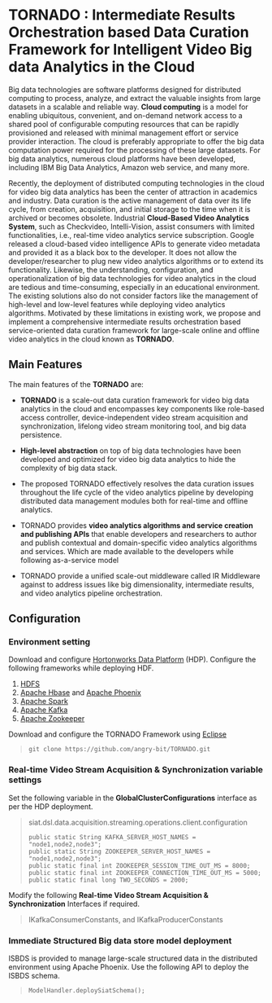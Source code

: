 # **TORNADO** : Intermediate Results Orchestration based Data Curation Framework for Intelligent Video Big data Analytics in the Cloud

Big data technologies are software platforms designed for distributed computing to process, analyze, and extract the valuable insights from large datasets in a scalable and reliable way. **Cloud computing** is a model for enabling ubiquitous, convenient, and on-demand network access to a shared pool of configurable computing resources that can be rapidly provisioned and released with minimal management effort or service provider interaction. The cloud is preferably appropriate to offer the big data computation power required for the processing of these large datasets. For big data analytics, numerous cloud platforms have been developed, including IBM Big Data Analytics, Amazon web service, and many more. 

Recently, the deployment of distributed computing technologies in the cloud for video big data analytics has been the center of attraction in academics and industry. Data curation is the active management of data over its life cycle,  from creation, acquisition, and initial storage to the time when it is archived or becomes obsolete. Industrial **Cloud-Based Video Analytics System**, such as Checkvideo, Intelli-Vision, assist consumers with limited functionalities, i.e., real-time video analytics service subscription. Google released a cloud-based video intelligence APIs to generate video metadata  and provided it as a black box to the developer. It does not allow the developer/researcher to plug new video analytics algorithms or to extend its functionality. Likewise, the understanding, configuration, and operationalization of big data technologies for video analytics in the cloud are tedious and time-consuming, especially in an educational environment. The existing solutions also do not consider factors like the management of high-level and low-level features while deploying video analytics algorithms. Motivated by these limitations in existing work, we propose and implement a comprehensive intermediate results orchestration based service-oriented data curation framework for large-scale online and offline video analytics in the cloud known as **TORNADO**.

## Main Features

The main features of the **TORNADO** are: 
- **TORNADO** is a scale-out data curation framework for video big data analytics in the cloud and encompasses key components like role-based access controller, device-independent video stream acquisition and synchronization, lifelong video stream monitoring tool, and big data persistence. 

- **High-level abstraction** on top of big data technologies have been developed and optimized for video big data analytics to hide the complexity of big data stack.
    
 - The proposed TORNADO effectively resolves the data curation issues throughout the life cycle of the video analytics pipeline by developing distributed data management modules both for real-time and offline analytics.
    
- TORNADO provides **video analytics algorithms and service creation and publishing APIs** that enable developers and researchers to author and publish contextual and domain-specific video analytics algorithms and services. Which are made available to the developers while following as-a-service model 
    
- TORNADO provide a unified scale-out middleware called IR Middleware against to address issues like big dimensionality, intermediate results, and video analytics pipeline orchestration. 


## Configuration 

### Environment setting
Download and configure [Hortonworks Data Platform](https://www.cloudera.com/products/hdp.html) (HDP).  Configure the following frameworks while deploying HDF.
 1. [HDFS](https://hadoop.apache.org/docs/r1.2.1/hdfs_design.html)
 2. [Apache Hbase](https://hbase.apache.org/) and [Apache Phoenix](http://phoenix.apache.org/)
 3. [Apache Spark](https://spark.apache.org/)
 4. [Apache Kafka](https://kafka.apache.org/)
 5. [Apache Zookeeper](https://zookeeper.apache.org/)

Download and configure the TORNADO Framework using [Eclipse](https://www.eclipse.org/)
> ```
> git clone https://github.com/angry-bit/TORNADO.git

### Real-time Video Stream Acquisition & Synchronization variable settings 
Set the following variable in the **GlobalClusterConfigurations** interface as per the HDP deployment. 

> siat.dsl.data.acquisition.streaming.operations.client.configuration
>```
> public static String KAFKA_SERVER_HOST_NAMES = "node1,node2,node3";
> public static String ZOOKEEPER_SERVER_HOST_NAMES = "node1,node2,node3";
> public static final int ZOOKEEPER_SESSION_TIME_OUT_MS = 8000;
> public static final int ZOOKEEPER_CONNECTION_TIME_OUT_MS = 5000;
> public static final long TWO_SECONDS = 2000;

Modify the following **Real-time Video Stream Acquisition & Synchronization** Interfaces if required.
> IKafkaConsumerConstants, and IKafkaProducerConstants

### Immediate Structured Big data store model deployment 
ISBDS is provided to manage large-scale structured data in the distributed environment using Apache Phoenix. Use the following API to deploy the ISBDS schema. 
>```
> ModelHandler.deploySiatSchema();

<img scr="figures/UseCaseDiagram.png">
